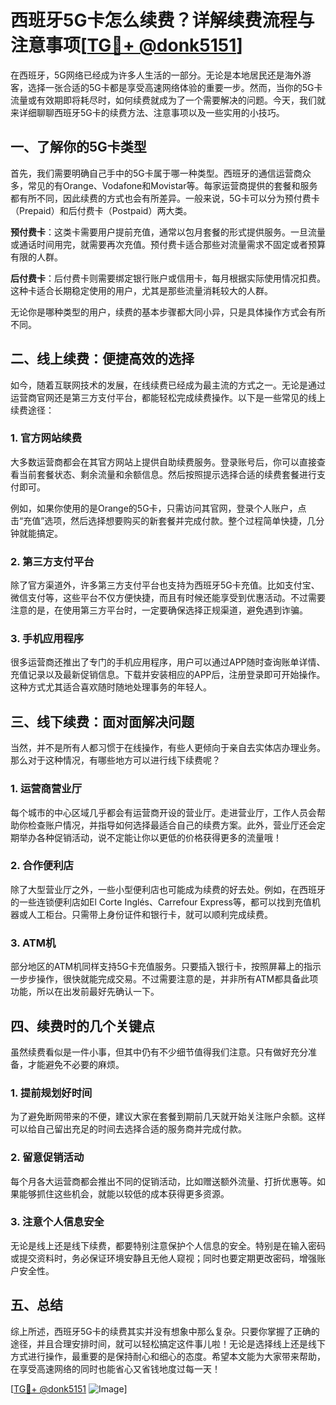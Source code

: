 # 西班牙5G卡怎么续费？详解续费流程与注意事项[[TG💪+ @donk5151](https://t.me/s/donk5151)]

在西班牙，5G网络已经成为许多人生活的一部分。无论是本地居民还是海外游客，选择一张合适的5G卡都是享受高速网络体验的重要一步。然而，当你的5G卡流量或有效期即将耗尽时，如何续费就成为了一个需要解决的问题。今天，我们就来详细聊聊西班牙5G卡的续费方法、注意事项以及一些实用的小技巧。

## 一、了解你的5G卡类型

首先，我们需要明确自己手中的5G卡属于哪一种类型。西班牙的通信运营商众多，常见的有Orange、Vodafone和Movistar等。每家运营商提供的套餐和服务都有所不同，因此续费的方式也会有所差异。一般来说，5G卡可以分为预付费卡（Prepaid）和后付费卡（Postpaid）两大类。

**预付费卡**：这类卡需要用户提前充值，通常以包月套餐的形式提供服务。一旦流量或通话时间用完，就需要再次充值。预付费卡适合那些对流量需求不固定或者预算有限的人群。

**后付费卡**：后付费卡则需要绑定银行账户或信用卡，每月根据实际使用情况扣费。这种卡适合长期稳定使用的用户，尤其是那些流量消耗较大的人群。

无论你是哪种类型的用户，续费的基本步骤都大同小异，只是具体操作方式会有所不同。

## 二、线上续费：便捷高效的选择

如今，随着互联网技术的发展，在线续费已经成为最主流的方式之一。无论是通过运营商官网还是第三方支付平台，都能轻松完成续费操作。以下是一些常见的线上续费途径：

### 1. 官方网站续费

大多数运营商都会在其官方网站上提供自助续费服务。登录账号后，你可以直接查看当前套餐状态、剩余流量和余额信息。然后按照提示选择合适的续费套餐进行支付即可。

例如，如果你使用的是Orange的5G卡，只需访问其官网，登录个人账户，点击“充值”选项，然后选择想要购买的新套餐并完成付款。整个过程简单快捷，几分钟就能搞定。

### 2. 第三方支付平台

除了官方渠道外，许多第三方支付平台也支持为西班牙5G卡充值。比如支付宝、微信支付等，这些平台不仅方便快捷，而且有时候还能享受到优惠活动。不过需要注意的是，在使用第三方平台时，一定要确保选择正规渠道，避免遇到诈骗。

### 3. 手机应用程序

很多运营商还推出了专门的手机应用程序，用户可以通过APP随时查询账单详情、充值记录以及最新促销信息。下载并安装相应的APP后，注册登录即可开始操作。这种方式尤其适合喜欢随时随地处理事务的年轻人。

## 三、线下续费：面对面解决问题

当然，并不是所有人都习惯于在线操作，有些人更倾向于亲自去实体店办理业务。那么对于这种情况，有哪些地方可以进行线下续费呢？

### 1. 运营商营业厅

每个城市的中心区域几乎都会有运营商开设的营业厅。走进营业厅，工作人员会帮助你检查账户情况，并指导如何选择最适合自己的续费方案。此外，营业厅还会定期举办各种促销活动，说不定能让你以更低的价格获得更多的流量哦！

### 2. 合作便利店

除了大型营业厅之外，一些小型便利店也可能成为续费的好去处。例如，在西班牙的一些连锁便利店如El Corte Inglés、Carrefour Express等，都可以找到充值机器或人工柜台。只需带上身份证件和银行卡，就可以顺利完成续费。

### 3. ATM机

部分地区的ATM机同样支持5G卡充值服务。只要插入银行卡，按照屏幕上的指示一步步操作，很快就能完成交易。不过需要注意的是，并非所有ATM都具备此项功能，所以在出发前最好先确认一下。

## 四、续费时的几个关键点

虽然续费看似是一件小事，但其中仍有不少细节值得我们注意。只有做好充分准备，才能避免不必要的麻烦。

### 1. 提前规划好时间

为了避免断网带来的不便，建议大家在套餐到期前几天就开始关注账户余额。这样可以给自己留出充足的时间去选择合适的服务商并完成付款。

### 2. 留意促销活动

每个月各大运营商都会推出不同的促销活动，比如赠送额外流量、打折优惠等。如果能够抓住这些机会，就能以较低的成本获得更多资源。

### 3. 注意个人信息安全

无论是线上还是线下续费，都要特别注意保护个人信息的安全。特别是在输入密码或提交资料时，务必保证环境安静且无他人窥视；同时也要定期更改密码，增强账户安全性。

## 五、总结

综上所述，西班牙5G卡的续费其实并没有想象中那么复杂。只要你掌握了正确的途径，并且合理安排时间，就可以轻松搞定这件事儿啦！无论是选择线上还是线下方式进行操作，最重要的是保持耐心和细心的态度。希望本文能为大家带来帮助，在享受高速网络的同时也能省心又省钱地度过每一天！

[[TG💪+ @donk5151](https://t.me/s/donk5151) ![Image](https://i.postimg.cc/rwNCRYN7/Snipaste-2025-04-30-17-27-05.png)]
